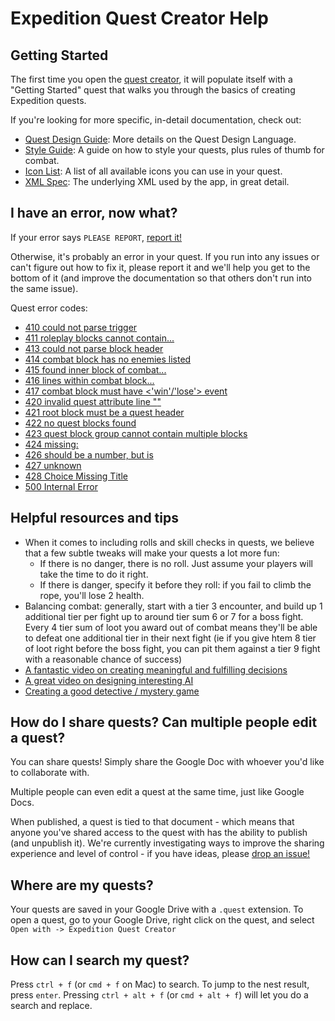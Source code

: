 # Expedition Quest Creator Help

## Getting Started

The first time you open the [quest creator](https://quests.expeditiongame.com), it will populate itself with a "Getting Started" quest that walks you through the basics of creating Expedition quests.

If you're looking for more specific, in-detail documentation, check out:

* [Quest Design Guide](qdl_guide.md): More details on the Quest Design Language.
* [Style Guide](style_guide.md): A guide on how to style your quests, plus rules of thumb for combat.
* [Icon List](https://github.com/expeditionrpg/expedition-art#icons): A list of all available icons you can use in your quest.
* [XML Spec](quest_spec.md): The underlying XML used by the app, in great detail.

## I have an error, now what?

If your error says `PLEASE REPORT`, [report it!](https://github.com/ExpeditionRPG/expedition-quest-creator/issues/new)

Otherwise, it's probably an error in your quest. If you run into any issues or can't figure out how to fix it, please report it and we'll help you get to the bottom of it (and improve the documentation so that others don't run into the same issue).

Quest error codes:

* [410 could not parse trigger](errors/410.md)
* [411 roleplay blocks cannot contain...](errors/411.md)
* [413 could not parse block header](errors/413.md)
* [414 combat block has no enemies listed](errors/414.md)
* [415 found inner block of combat...](errors/415.md)
* [416 lines within combat block...](errors/416.md)
* [417 combat block must have <'win'/'lose'> event](errors/417.md)
* [420 invalid quest attribute line "<text>"](errors/420.md)
* [421 root block must be a quest header](errors/421.md)
* [422 no quest blocks found](errors/422.md)
* [423 quest block group cannot contain multiple blocks](errors/423.md)
* [424 missing: <key>](errors/424.md)
* [426 <key> should be a number, but is <type>](errors/426.md)
* [427 unknown <key>](errors/427.md)
* [428 Choice Missing Title](errors/428.md)
* [500 Internal Error](errors/500.md)

## Helpful resources and tips

* When it comes to including rolls and skill checks in quests, we believe that a few subtle tweaks will make your quests a lot more fun:
  * If there is no danger, there is no roll. Just assume your players will take the time to do it right.
  * If there is danger, specify it before they roll: if you fail to climb the rope, you'll lose 2 health.
* Balancing combat: generally, start with a tier 3 encounter, and build up 1 additional tier per fight up to around tier sum 6 or 7 for a boss fight. Every 4 tier sum of loot you award out of combat means they'll be able to defeat one additional tier in their next fight (ie if you give htem 8 tier of loot right before the boss fight, you can pit them against a tier 9 fight with a reasonable chance of success)
* [A fantastic video on creating meaningful and fulfilling decisions](http://www.gdcvault.com/play/1023346/Choice-Consequence-and)
* [A great video on designing interesting AI](https://www.youtube.com/watch?v=9bbhJi0NBkk)
* [Creating a good detective / mystery game](https://youtu.be/gwV_mA2cv_0)

## How do I share quests? Can multiple people edit a quest?

You can share quests! Simply share the Google Doc with whoever you'd like to collaborate with.

Multiple people can even edit a quest at the same time, just like Google Docs.

When published, a quest is tied to that document - which means that anyone you've shared access to the quest with has the ability to publish (and unpublish it). We're currently investigating ways to improve the sharing experience and level of control - if you have ideas, please [drop an issue!](https://github.com/Fabricate-IO/expedition-quest-ide/issues/new)

## Where are my quests?

Your quests are saved in your Google Drive with a `.quest` extension. To open a quest, go to your Google Drive, right click on the quest, and select `Open with -> Expedition Quest Creator`

## How can I search my quest?

Press `ctrl + f` (or `cmd + f` on Mac) to search. To jump to the nest result, press `enter`. Pressing `ctrl + alt + f` (or `cmd + alt + f`) will let you do a search and replace.
